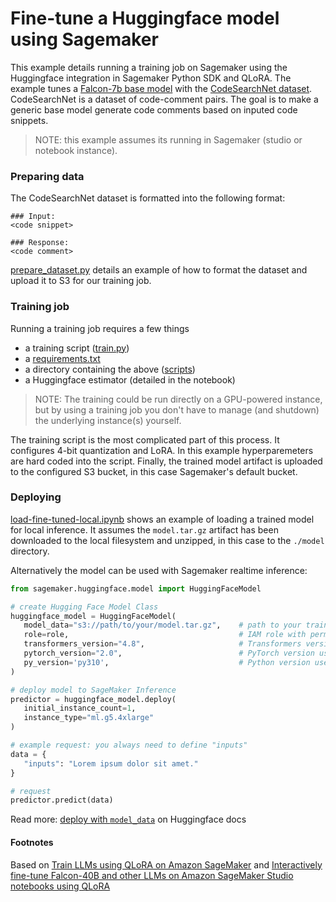 # Fine-tune a Huggingface model using Sagemaker

This example details running a training job on Sagemaker using the Huggingface integration in Sagemaker Python SDK and QLoRA.
The example tunes a [Falcon-7b base model](https://huggingface.co/tiiuae/falcon-7b) with the [CodeSearchNet dataset](https://huggingface.co/datasets/code_search_net). CodeSearchNet is a dataset of code-comment pairs. The goal is to make a generic base model generate code comments based on inputed code snippets.

> NOTE: this example assumes its running in Sagemaker (studio or notebook instance).

### Preparing data
The CodeSearchNet dataset is formatted into the following format:
```
### Input:
<code snippet>

### Response:
<code comment>
```
[prepare_dataset.py](prepare_dataset.py) details an example of how to format the dataset and upload it to S3 for our training job.

### Training job
Running a training job requires a few things
  - a training script ([train.py](scripts/train.py))
  - a [requirements.txt](scripts/requirements.txt)
  - a directory containing the above ([scripts](scripts))
  - a Huggingface estimator (detailed in the notebook)

> NOTE: The training could be run directly on a GPU-powered instance, but by using a training job you don't have to manage (and shutdown) the underlying instance(s) yourself.

The training script is the most complicated part of this process. It configures 4-bit quantization and LoRA. In this example hyperparemeters are hard coded into the script. Finally, the trained model artifact is uploaded to the configured S3 bucket, in this case Sagemaker's default bucket.

### Deploying
[load-fine-tuned-local.ipynb](load-fine-tuned-local.ipynb) shows an example of loading a trained model for local inference. It assumes the `model.tar.gz` artifact has been downloaded to the local filesystem and unzipped, in this case to the `./model` directory.

Alternatively the model can be used with Sagemaker realtime inference:
```python
from sagemaker.huggingface.model import HuggingFaceModel

# create Hugging Face Model Class
huggingface_model = HuggingFaceModel(
   model_data="s3://path/to/your/model.tar.gz",    # path to your trained SageMaker model
   role=role,                                      # IAM role with permissions to create an endpoint
   transformers_version="4.8",                     # Transformers version used
   pytorch_version="2.0",                          # PyTorch version used
   py_version='py310',                             # Python version used
)

# deploy model to SageMaker Inference
predictor = huggingface_model.deploy(
   initial_instance_count=1,
   instance_type="ml.g5.4xlarge"
)

# example request: you always need to define "inputs"
data = {
   "inputs": "Lorem ipsum dolor sit amet."
}

# request
predictor.predict(data)
```
Read more: [deploy with `model_data`](https://huggingface.co/docs/sagemaker/inference#deploy-with-modeldata) on Huggingface docs
#### Footnotes
Based on [Train LLMs using QLoRA on Amazon SageMaker](https://www.philschmid.de/sagemaker-falcon-qlora#4-deploy-fine-tuned-llm-on-amazon-sagemaker) and [Interactively fine-tune Falcon-40B and other LLMs on Amazon SageMaker Studio notebooks using QLoRA](https://aws.amazon.com/blogs/machine-learning/interactively-fine-tune-falcon-40b-and-other-llms-on-amazon-sagemaker-studio-notebooks-using-qlora/)
